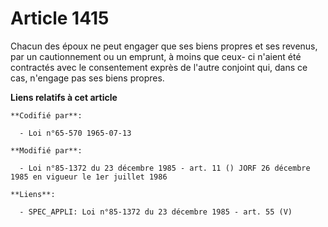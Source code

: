 # Article 1415

Chacun des époux ne peut engager que ses biens propres et ses revenus, par un cautionnement ou un emprunt, à moins que ceux-
ci n'aient été contractés avec le consentement exprès de l'autre conjoint qui, dans ce cas, n'engage pas ses biens propres.

**Liens relatifs à cet article**

	**Codifié par**:

	  - Loi n°65-570 1965-07-13

	**Modifié par**:

	  - Loi n°85-1372 du 23 décembre 1985 - art. 11 () JORF 26 décembre 1985 en vigueur le 1er juillet 1986

	**Liens**:

	  - SPEC_APPLI: Loi n°85-1372 du 23 décembre 1985 - art. 55 (V)
